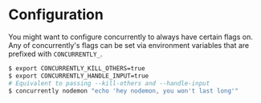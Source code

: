 # Configuration

You might want to configure concurrently to always have certain flags on.
Any of concurrently's flags can be set via environment variables that are prefixed with `CONCURRENTLY_`.

```bash
$ export CONCURRENTLY_KILL_OTHERS=true
$ export CONCURRENTLY_HANDLE_INPUT=true
# Equivalent to passing --kill-others and --handle-input
$ concurrently nodemon "echo 'hey nodemon, you won't last long'"
```
